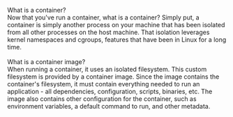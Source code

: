 What is a container?<br>
Now that you've run a container, what is a container? Simply put, a container is simply another process on your machine that has been isolated from all other processes on the host machine. That isolation leverages kernel namespaces and cgroups, features that have been in Linux for a long time. 
<br><br>
What is a container image?<br>
When running a container, it uses an isolated filesystem. This custom filesystem is provided by a container image. Since the image contains the container's filesystem, it must contain everything needed to run an application - all dependencies, configuration, scripts, binaries, etc. The image also contains other configuration for the container, such as environment variables, a default command to run, and other metadata.
 
 
